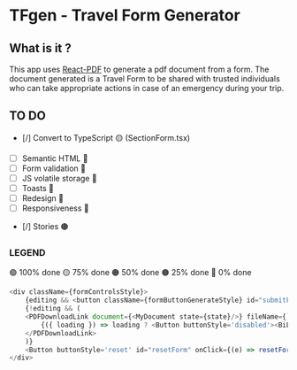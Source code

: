 # TFgen - Travel Form Generator

## What is it ?
This app uses [React-PDF](https://react-pdf.org/) to generate a pdf document from a form.
The document generated is a Travel Form to be shared with trusted individuals who can take appropriate actions in case of an emergency during your trip.

## TO DO
- [/] Convert to TypeScript 🟡 (SectionForm.tsx)
- [ ] Semantic HTML 🔴
- [ ] Form validation 🔴
- [ ] JS volatile storage 🔴
- [ ] Toasts 🔴
- [ ] Redesign 🔴
- [ ] Responsiveness 🔴
- [/] Stories 🟤

### LEGEND
🟢 100% done
🟡 75% done
🟠 50% done
🟤 25% done
🔴 0% done

```ts
<div className={formControlsStyle}>
    {editing && <button className={formButtonGenerateStyle} id="submitForm" type="submit" onClick={() => ScrollTo('pdfviewer', 'smooth')}><IoSave /></button>}
    {!editing && (
    <PDFDownloadLink document={<MyDocument state={state}/>} fileName={`EPA-${state.thisIsOurDate}.pdf`}>
        {({ loading }) => loading ? <Button buttonStyle='disabled'><BiLoaderCircle /></Button> : <Button buttonStyle='download'><FaDownload /></Button>}
    </PDFDownloadLink>
    )}
    <Button buttonStyle='reset' id="resetForm" onClick={(e) => resetForm(e)}><FaTrashAlt /></Button>
</div>
```